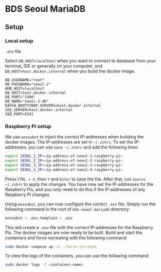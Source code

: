 # BDS Seoul MariaDB

## Setup

### Local setup

`.env` file

Select `DB_HOST=localhost` when you want to connect to database from your terminal, IDE or generally on your computer,
and `DB_HOST=host.docker.internal` when you build the docker image.

```dotenv
DB_USERNAME="root"
DB_PASSWORD="seoul-2"
#DB_HOST=localhost
DB_HOST=host.docker.internal
DB_PORT="3306"
DB_NAME="seoul-2-db"
KAFKA_BOOTSTRAP_SERVERS=host.docker.internal
SEQ_SERVER=host.docker.internal
SEQ_PORT=5341
```

### Raspberry Pi setup

We use `envsubst` to inject the correct IP-addresses when building the docker images. The IP-addresses are set in
`~/.zshrc`. To set the IP-addresses, you can use `nano ~/.zshrc` and add the following lines:

```bash
export SEOUL_1_IP=<ip-address-of-seoul-1-raspberry-pi>
export SEOUL_2_IP=<ip-address-of-seoul-2-raspberry-pi>
export SEOUL_3_IP=<ip-address-of-seoul-3-raspberry-pi>
export SEOUL_4_IP=<ip-address-of-seoul-4-raspberry-pi>
```

Press `CTRL + X`, then `Y` and `Enter` to save the file. After that, run `source ~/.zshrc` to apply the changes. You
have now set the IP-addresses for the Raspberry Pis, and you only need to do this if the IP-addresses of any Raspberry
Pi changes.

Using `envsubst`, you can now configure the correct `.env` file. Simply run the following command in the root of
`bds-seoul-mariadb` directory:

```bash
envsubst < .env.template > .env
```

This will create a `.env` file with the correct IP-addresses for the Raspberry Pis. The docker images are now ready to
be built. Build and start the containers and force recreating with the following command:

```bash
sudo docker compose up -d --force-recreate
```

To view the logs of the containers, you can use the following command:

```bash
sudo docker logs -f <container-name>
```